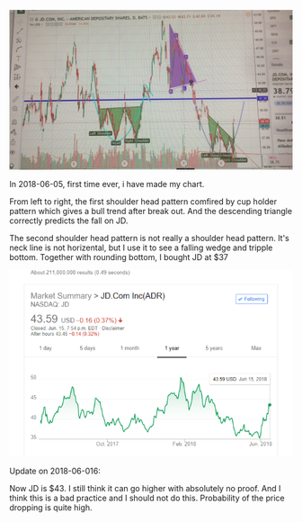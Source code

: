 <a href="chart.png"><img src="chart.png" width="1000" alt="jd chart 2018-06-16"></a>

In 2018-06-05, first time ever, i have made my chart. 

From left to right, the first shoulder head pattern comfired by cup holder pattern which gives a bull trend after break out. And the descending triangle correctly predicts the fall on JD.

The second shoulder head pattern is not really a shoulder head pattern. It's neck line is not horizental, but I use it to see a falling wedge and tripple bottom. Together with rounding bottom, I bought JD at $37

<a href="chart-06-16.png"><img src="chart-06-16.png" width="1000" alt="jd chart 2018-06-16"></a>

Update on 2018-06-016: 

Now JD is $43. I still think it can go higher with absolutely no proof. And I think this is a bad practice and I should not do this. Probability of the price dropping is quite high.